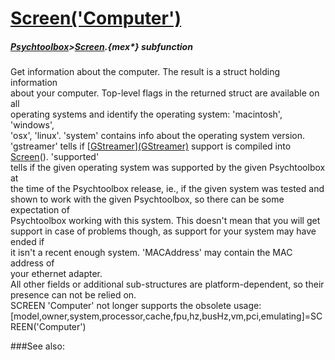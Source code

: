# [Screen('Computer')](Screen-Computer) 
##### [Psychtoolbox](Psychtoolbox)>[Screen](Screen).{mex*} subfunction


Get information about the computer. The result is a struct holding information  
about your computer. Top-level flags in the returned struct are available on all  
operating systems and identify the operating system: 'macintosh', 'windows',  
'osx', 'linux'. 'system' contains info about the operating system version.  
'gstreamer' tells if [[GStreamer](GStreamer)][(GStreamer)]((GStreamer)) support is compiled into [Screen](Screen)(). 'supported'  
tells if the given operating system was supported by the given Psychtoolbox at  
the time of the Psychtoolbox release, ie., if the given system was tested and  
shown to work with the given Psychtoolbox, so there can be some expectation of  
Psychtoolbox working with this system. This doesn't mean that you will get  
support in case of problems though, as support for your system may have ended if  
it isn't a recent enough system. 'MACAddress' may contain the MAC address of  
your ethernet adapter.  
All other fields or additional sub-structures are platform-dependent, so their  
presence can not be relied on.  
SCREEN 'Computer' not longer supports the  obsolete usage:  
[model,owner,system,processor,cache,fpu,hz,busHz,vm,pci,emulating]=SCREEN('Computer')  
  


###See also:

